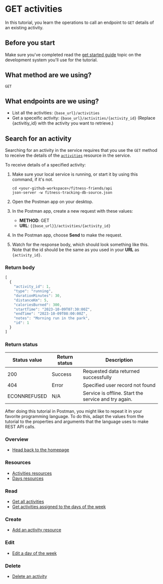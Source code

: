 # GET activities

In this tutorial, you learn the operations to call 
an endpoint to `GET` details of an existing activity.

## Before you start

Make sure you've completed read the [get started guide](before-you-get-started.md) topic on the development system you'll use for the tutorial.

## What method are we using?

`GET`

## What endpoints are we using?

-	List all the activities: `{base_url}/activities` <br>
- Get a speceific activity: `{base_url}/activities/{activity_id}` (Replace {activitiy_id} with the activity you want to retrieve.)

## Search for an activity

Searching for an activity in the service requires that you use the `GET` method to receive the details of the [`activities`](../api/activities.md) resource in the service.

To receive details of a specified activity:

1. Make sure your local service is running, or start it by using this command, if it's not.

    ```shell
    cd <your-github-workspace>/fitness-friends/api
    json-server -w fitness-tracking-db-source.json
    ```

2. Open the Postman app on your desktop.
3. In the Postman app, create a new request with these values:
    * **METHOD**: GET
    * **URL**: `{{base_url}}/activities/{activity_id}`

4. In the Postman app, choose **Send** to make the request.
5. Watch for the response body, which should look something like this. Note that the id should be the same as you used in your **URL** as `{activity_id}`.

### Return body

```js
[
  {
    "activity_id": 1,
    "type": "running",
    "durationMinutes": 30,
    "distanceKm": 5,
    "caloriesBurned": 300,
    "startTime": "2023-10-09T07:30:00Z",
    "endTime": "2023-10-09T08:00:00Z",
    "notes": "Morning run in the park",
    "id": 1
  }
]
```

### Return status

| Status value | Return status | Description |
| ------------- | ----------- | ----------- |
| 200 | Success | Requested data returned successfully |
| 404 | Error | Specified user record not found |
|  ECONNREFUSED | N/A | Service is offline. Start the service and try again. |


After doing this tutorial in Postman, you might like to repeat it in
your favorite programming language. To do this, adapt the values from
the tutorial to the properties and arguments that the language uses to
make REST API calls.

### Overview

* [Head back to the homepage](../index.md)

### Resources

* [Activities resources](./activities.md)
* [Days resources](./days.md)

### Read

* [Get all activities](./get-activities.md)
* [Get activities assigned to the days of the week](./get-days.md)

### Create

* [Add an activity resource](./post-new-activity.md)

### Edit

* [Edit a day of the week](./put-days.md)

### Delete

* [Delete an activity](./delete-activities.md)